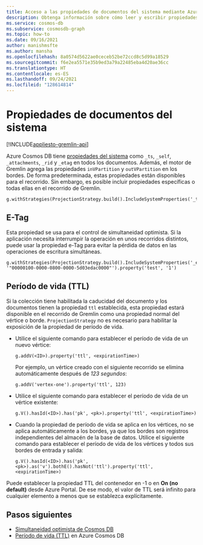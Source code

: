 ```yaml
---
title: Acceso a las propiedades de documentos del sistema mediante Azure Cosmos DB Graph
description: Obtenga información sobre cómo leer y escribir propiedades de documentos del sistema de Cosmos DB mediante la API de Gremlin.
ms.service: cosmos-db
ms.subservice: cosmosdb-graph
ms.topic: how-to
ms.date: 09/16/2021
author: manishmsfte
ms.author: mansha
ms.openlocfilehash: 8a0574d5622ae0ceceb52be72ccd8c5d99a18529
ms.sourcegitcommit: f6e2ea5571e35b9ed3a79a22485eba4d20ae36cc
ms.translationtype: HT
ms.contentlocale: es-ES
ms.lasthandoff: 09/24/2021
ms.locfileid: "128614814"
---
```

# <a name="system-document-properties"></a>Propiedades de documentos del sistema
[!INCLUDE[appliesto-gremlin-api](../includes/appliesto-gremlin-api.md)]

Azure Cosmos DB tiene [propiedades del sistema](/rest/api/cosmos-db/databases) como ```_ts```, ```_self```, ```_attachments```, ```_rid``` y ```_etag``` en todos los documentos. Además, el motor de Gremlin agrega las propiedades ```inVPartition``` y ```outVPartition``` en los bordes. De forma predeterminada, estas propiedades están disponibles para el recorrido. Sin embargo, es posible incluir propiedades específicas o todas ellas en el recorrido de Gremlin.

```console
g.withStrategies(ProjectionStrategy.build().IncludeSystemProperties('_ts').create())
```

## <a name="e-tag"></a>E-Tag

Esta propiedad se usa para el control de simultaneidad optimista. Si la aplicación necesita interrumpir la operación en unos recorridos distintos, puede usar la propiedad e-Tag para evitar la pérdida de datos en las operaciones de escritura simultáneas.

```console
g.withStrategies(ProjectionStrategy.build().IncludeSystemProperties('_etag').create()).V('1').has('_etag', '"00000100-0000-0800-0000-5d03edac0000"').property('test', '1')
```

## <a name="time-to-live-ttl"></a>Período de vida (TTL)

Si la colección tiene habilitada la caducidad del documento y los documentos tienen la propiedad `ttl` establecida, esta propiedad estará disponible en el recorrido de Gremlin como una propiedad normal del vértice o borde. `ProjectionStrategy` no es necesario para habilitar la exposición de la propiedad de período de vida.

* Utilice el siguiente comando para establecer el período de vida de un nuevo vértice:

  ```console
  g.addV(<ID>).property('ttl', <expirationTime>)
  ```

  Por ejemplo, un vértice creado con el siguiente recorrido se elimina automáticamente después de *123 segundos*:

  ```console
  g.addV('vertex-one').property('ttl', 123)
  ```

* Utilice el siguiente comando para establecer el período de vida de un vértice existente:

  ```console
  g.V().hasId(<ID>).has('pk', <pk>).property('ttl', <expirationTime>)
  ```

* Cuando la propiedad de período de vida se aplica en los vértices, no se aplica automáticamente a los bordes, ya que los bordes son registros independientes del almacén de la base de datos. Utilice el siguiente comando para establecer el período de vida de los vértices y todos sus bordes de entrada y salida:

  ```console
  g.V().hasId(<ID>).has('pk', <pk>).as('v').bothE().hasNot('ttl').property('ttl', <expirationTime>)
  ```

Puede establecer la propiedad TTL del contenedor en -1 o en **On (no default)** desde Azure Portal. De ese modo, el valor de TTL será infinito para cualquier elemento a menos que se establezca explícitamente.

## <a name="next-steps"></a>Pasos siguientes
* [Simultaneidad optimista de Cosmos DB](../faq.yml#how-does-the-sql-api-provide-concurrency-)
* [Período de vida (TTL)](../time-to-live.md) en Azure Cosmos DB
